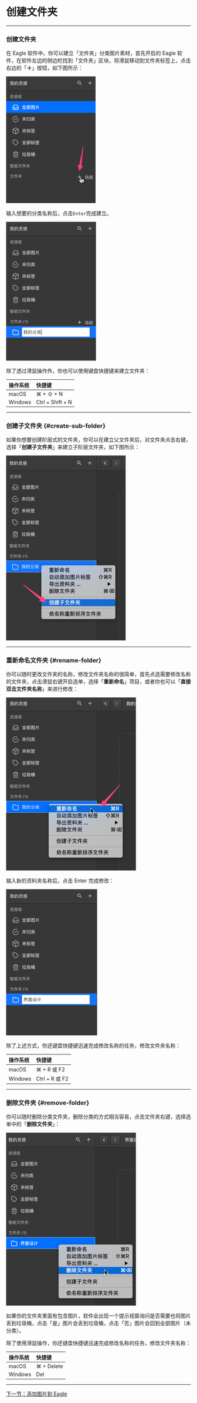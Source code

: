# 创建文件夹

---

### 创建文件夹

在 Eagle 软件中，你可以建立「文件夹」分类图片素材，首先开启的 Eagle 软件，在软件左边的侧边栏找到「文件夹」区块，将滑鼠移动到文件夹标签上，点击右边的「**＋**」按钮，如下图所示：

![](/assets/create-folder-button.png)

输入想要的分类名称后，点击`Enter`完成建立。

![](/assets/create-folder-typing.png)

除了透过滑鼠操作外，你也可以使用键盘快捷键来建立文件夹：

| 操作系统 | 快捷键 |
| :--- | :--- |
| macOS | ⌘ + ⇧ + N |
| Windows | Ctrl + Shift + N |

---

### 创建子文件夹 {#create-sub-folder}

如果你想要创建阶层式的文件夹，你可以在建立父文件夹后，对文件夹点击右键，选择「**创建子文件夹**」来建立子阶层文件夹，如下图所示：

![](/assets/create-sub-folder.png)

---

### 重新命名文件夹 {#rename-folder}

你可以随时更改文件夹的名称，修改文件夹名称的很简单，首先点选需要修改名称的文件夹，点击滑鼠右键开启选单，选择「**重新命名**」项目，或者你也可以「**直接双击文件夹名称**」来进行修改：

![](/assets/rename-folder.png)

输入新的资料夹名称后，点击 Enter 完成修改：

![](/assets/rename-folder-typing.png)

除了上述方式，你还键盘快捷键迅速完成修改名称的任务，修改文件夹名称：

| 操作系统 | 快捷键 |
| :--- | :--- |
| macOS | ⌘ + R 或 F2 |
| Windows | Ctrl + R 或 F2 |

---

### 删除文件夹 {#remove-folder}

你可以随时删除分类文件夹，删除分类的方式相当容易，点击文件夹右键，选择选单中的「**删除文件夹**」：

![](/assets/remove-folder.png)

如果你的文件夹里面有包含图片，软件会出现一个提示视窗询问是否需要也将图片丢到垃圾桶，点击「是」图片会丢到垃圾桶，点击「否」图片会回到全部图片（未分类）。

除了使用滑鼠操作，你还键盘快捷键迅速完成修改名称的任务，修改文件夹名称：

| 操作系统 | 快捷键 |
| :--- | :--- |
| macOS | ⌘ + Delete |
| Windows | Del |

---

[下一节：添加图片到 Eagle](/add-images.md)

